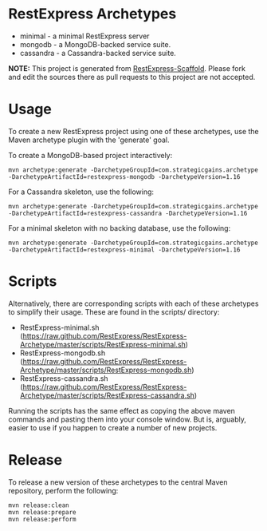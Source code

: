 RestExpress Archetypes
======================

* minimal - a minimal RestExpress server
* mongodb - a MongoDB-backed service suite.
* cassandra - a Cassandra-backed service suite.

__NOTE:__ This project is generated from [RestExpress-Scaffold](https://github.com/RestExpress/RestExpress-Scaffold).  Please fork and edit the sources there as pull requests to this project are not accepted.

Usage
=====
To create a new RestExpress project using one of these archetypes, use the Maven archetype plugin with the 'generate' goal.

To create a MongoDB-based project interactively:
```
mvn archetype:generate -DarchetypeGroupId=com.strategicgains.archetype -DarchetypeArtifactId=restexpress-mongodb -DarchetypeVersion=1.16
```

For a Cassandra skeleton, use the following:
```
mvn archetype:generate -DarchetypeGroupId=com.strategicgains.archetype -DarchetypeArtifactId=restexpress-cassandra -DarchetypeVersion=1.16
```

For a minimal skeleton with no backing database, use the following:
```
mvn archetype:generate -DarchetypeGroupId=com.strategicgains.archetype -DarchetypeArtifactId=restexpress-minimal -DarchetypeVersion=1.16
```

Scripts
=======
Alternatively, there are corresponding scripts with each of these archetypes to simplify their usage.  These are found in the scripts/ directory:

* RestExpress-minimal.sh (https://raw.github.com/RestExpress/RestExpress-Archetype/master/scripts/RestExpress-minimal.sh)
* RestExpress-mongodb.sh (https://raw.github.com/RestExpress/RestExpress-Archetype/master/scripts/RestExpress-mongodb.sh)
* RestExpress-cassandra.sh (https://raw.github.com/RestExpress/RestExpress-Archetype/master/scripts/RestExpress-cassandra.sh)

Running the scripts has the same effect as copying the above maven commands and pasting them into your console window.  But is, arguably, easier to use if you happen to create a number of new projects.

Release
=======
To release a new version of these archetypes to the central Maven repository, perform the following:
```
mvn release:clean
mvn release:prepare
mvn release:perform
```
